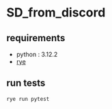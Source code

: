 # SD_from_discord

## requirements
- python : 3.12.2
- [rye](https://rye-up.com/)

## run tests
`rye run pytest`